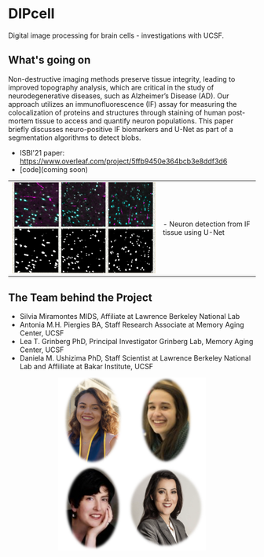 DIPcell
=======

Digital image processing for brain cells - investigations with UCSF.

What's going on
---------------
Non-destructive imaging methods preserve tissue integrity, leading to improved topography analysis, which are critical in the study of neurodegenerative diseases, such as Alzheimer’s Disease (AD). Our approach utilizes an immunofluorescence (IF) assay for measuring the colocalization of proteins and structures through staining of human post-mortem tissue to access and quantify neuron populations. This paper briefly discusses neuro-positive IF biomarkers and U-Net as part of a segmentation algorithms to detect blobs.

-	ISBI'21 paper: https://www.overleaf.com/project/5ffb9450e364bcb3e8ddf3d6
- [code](coming soon)

<table border="0">
 <tr>
    <td><img src="ISBI-Img.png" width="600">
    </td>
    <td>
     <p>
      - Neuron detection from IF tissue using U-Net
     </p>
     </td>
 </tr>
</table>

The Team behind the Project
---------------------------
- Silvia Miramontes MIDS, Affiliate at Lawrence Berkeley National Lab 
- Antonia M.H. Piergies BA, Staff Research Associate at Memory Aging Center, UCSF 
- Lea T. Grinberg PhD, Principal Investigator Grinberg Lab, Memory Aging Center, UCSF
- Daniela M. Ushizima PhD, Staff Scientist at Lawrence Berkeley National Lab and Affiiliate at Bakar Institute, UCSF

<center>
 <img src="DIPCellTeam.png" width="300">
 </center>

